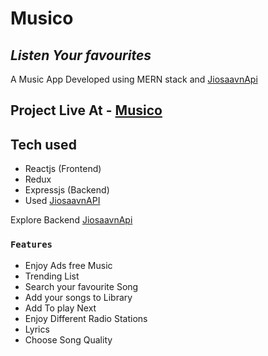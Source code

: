 # Musico
## _Listen Your favourites_
A Music App Developed using MERN stack and [JiosaavnApi](https://github.com/coolguy08/jiosaavn_api)

## Project Live At - [Musico](https://web-musico.herokuapp.com/)



## Tech used
- Reactjs (Frontend)  
- Redux
- Expressjs (Backend)
- Used [JiosaavnAPI](https://github.com/coolguy08/jiosaavn_api)

 Explore Backend [JiosaavnApi](https://github.com/coolguy08/jiosaavn_api)

### `Features`
- Enjoy Ads free Music
- Trending List
- Search your favourite Song
- Add your songs to Library
- Add To play Next
- Enjoy Different Radio Stations
- Lyrics
- Choose Song Quality














 
